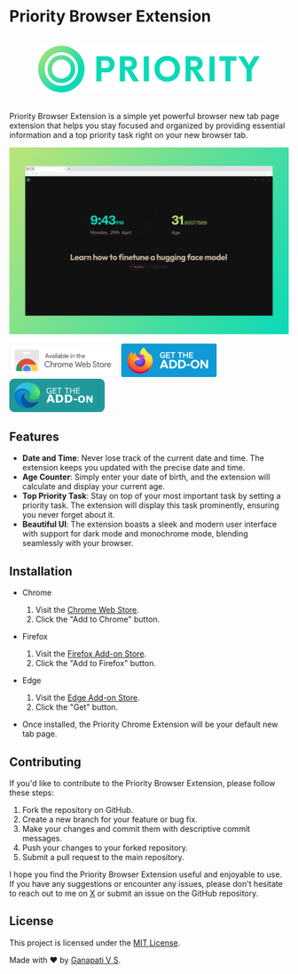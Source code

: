 # Priority Browser Extension

<div align="center">
  <div>&nbsp;</div>
  <img src="./assets/logo-full.png" width="400"/>
  <div>&nbsp;</div>
</div>

Priority Browser Extension is a simple yet powerful browser new tab page extension that helps you stay focused and organized by providing essential information and a top priority task right on your new browser tab.

![Priority Browser Extension](/assets/preview-new-tab.png)

[<img src="./.github/readme-images/chrome-webstore.png" alt="for Chrome" height="60px">](https://chromewebstore.google.com/detail/priority/eppaggdanbdjpkjoinaclhanedkdijcd) [<img src="./.github/readme-images/firefox-addon.svg" alt="for Firefox" height="60px">](https://addons.mozilla.org/en-GB/firefox/addon/priority-new-tab/) [<img src="./.github/readme-images/edge-addon.png" alt="for Edge" height="60px">](https://microsoftedge.microsoft.com/addons/detail/priority/ocmnliienajbbobpoeohnpdhjlnmkocp)

## Features

- **Date and Time**: Never lose track of the current date and time. The extension keeps you updated with the precise date and time.
- **Age Counter**: Simply enter your date of birth, and the extension will calculate and display your current age.
- **Top Priority Task**: Stay on top of your most important task by setting a priority task. The extension will display this task prominently, ensuring you never forget about it.
- **Beautiful UI**: The extension boasts a sleek and modern user interface with support for dark mode and monochrome mode, blending seamlessly with your browser.

## Installation

- Chrome

  1.  Visit the [Chrome Web Store](https://chromewebstore.google.com/detail/eppaggdanbdjpkjoinaclhanedkdijcd).
  2.  Click the "Add to Chrome" button.

- Firefox

  1.  Visit the [Firefox Add-on Store](https://addons.mozilla.org/en-GB/firefox/addon/priority-new-tab/).
  2.  Click the "Add to Firefox" button.

- Edge

  1.  Visit the [Edge Add-on Store](https://microsoftedge.microsoft.com/addons/detail/priority/ocmnliienajbbobpoeohnpdhjlnmkocp).
  2.  Click the "Get" button.

- Once installed, the Priority Chrome Extension will be your default new tab page.

## Contributing

If you'd like to contribute to the Priority Browser Extension, please follow these steps:

1. Fork the repository on GitHub.
2. Create a new branch for your feature or bug fix.
3. Make your changes and commit them with descriptive commit messages.
4. Push your changes to your forked repository.
5. Submit a pull request to the main repository.

I hope you find the Priority Browser Extension useful and enjoyable to use. If you have any suggestions or encounter any issues, please don't hesitate to reach out to me on [X](https://twitter.com/ganapativs) or submit an issue on the GitHub repository.

## License

This project is licensed under the [MIT License](LICENSE).

Made with ❤️ by [Ganapati V S](https://github.com/ganapativs).
